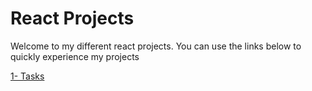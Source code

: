 # React Projects

Welcome to my different react projects.
You can use the links below to quickly experience my projects

[1- Tasks](https://react-projects-bhy.vercel.app/tasks)
